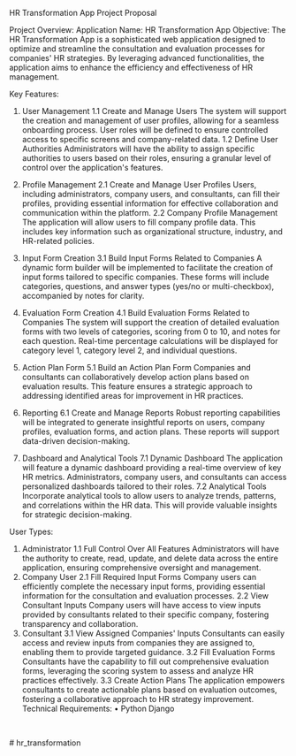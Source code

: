 HR Transformation App Project Proposal


Project Overview:
Application Name: HR Transformation App
Objective: The HR Transformation App is a sophisticated web application designed to optimize and streamline the consultation and evaluation processes for companies' HR strategies. By leveraging advanced functionalities, the application aims to enhance the efficiency and effectiveness of HR management.


Key Features:
1. User Management
1.1 Create and Manage Users
The system will support the creation and management of user profiles, allowing for a seamless onboarding process. User roles will be defined to ensure controlled access to specific screens and company-related data.
1.2 Define User Authorities
Administrators will have the ability to assign specific authorities to users based on their roles, ensuring a granular level of control over the application's features.
3. Profile Management
2.1 Create and Manage User Profiles
Users, including administrators, company users, and consultants, can fill their profiles, providing essential information for effective collaboration and communication within the platform.
2.2 Company Profile Management
The application will allow users to fill company profile data. This includes key information such as organizational structure, industry, and HR-related policies.



4. Input Form Creation
3.1 Build Input Forms Related to Companies
A dynamic form builder will be implemented to facilitate the creation of input forms tailored to specific companies. These forms will include categories, questions, and answer types (yes/no or multi-checkbox), accompanied by notes for clarity.
5. Evaluation Form Creation
4.1 Build Evaluation Forms Related to Companies
The system will support the creation of detailed evaluation forms with two levels of categories, scoring from 0 to 10, and notes for each question. Real-time percentage calculations will be displayed for category level 1, category level 2, and individual questions.
6. Action Plan Form
5.1 Build an Action Plan Form
Companies and consultants can collaboratively develop action plans based on evaluation results. This feature ensures a strategic approach to addressing identified areas for improvement in HR practices.
7. Reporting
6.1 Create and Manage Reports
Robust reporting capabilities will be integrated to generate insightful reports on users, company profiles, evaluation forms, and action plans. These reports will support data-driven decision-making.
8. Dashboard and Analytical Tools
7.1 Dynamic Dashboard
The application will feature a dynamic dashboard providing a real-time overview of key HR metrics. Administrators, company users, and consultants can access personalized dashboards tailored to their roles.
7.2 Analytical Tools
Incorporate analytical tools to allow users to analyze trends, patterns, and correlations within the HR data. This will provide valuable insights for strategic decision-making.

User Types:
1. Administrator
1.1 Full Control Over All Features
Administrators will have the authority to create, read, update, and delete data across the entire application, ensuring comprehensive oversight and management.
2. Company User
2.1 Fill Required Input Forms
Company users can efficiently complete the necessary input forms, providing essential information for the consultation and evaluation processes.
2.2 View Consultant Inputs
Company users will have access to view inputs provided by consultants related to their specific company, fostering transparency and collaboration.
3. Consultant
3.1 View Assigned Companies' Inputs
Consultants can easily access and review inputs from companies they are assigned to, enabling them to provide targeted guidance.
3.2 Fill Evaluation Forms
Consultants have the capability to fill out comprehensive evaluation forms, leveraging the scoring system to assess and analyze HR practices effectively.
3.3 Create Action Plans
The application empowers consultants to create actionable plans based on evaluation outcomes, fostering a collaborative approach to HR strategy improvement.
Technical Requirements:
•	Python Django


 
 
 
 
 
#   h r _ t r a n s f o r m a t i o n  
 